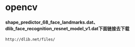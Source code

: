 # opencv
#### shape_predictor_68_face_landmarks.dat、dlib_face_recognition_resnet_model_v1.dat下面链接去下载
    http://dlib.net/files/
